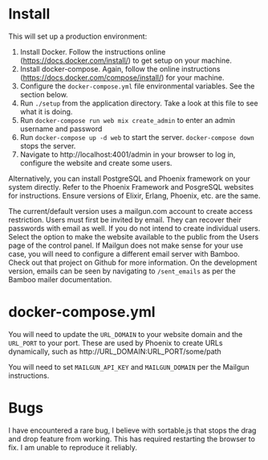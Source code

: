Install
=======

This will set up a production environment:

1. Install Docker. Follow the instructions online (https://docs.docker.com/install/) to get setup on your machine.
2. Install docker-compose. Again, follow the online instructions (https://docs.docker.com/compose/install/) for your machine.
3. Configure the `docker-compose.yml` file environmental variables. See the section below.
3. Run `./setup` from the application directory. Take a look at this file to see what it is doing.
4. Run `docker-compose run web mix create_admin` to enter an admin username and password
5. Run `docker-compose up -d web` to start the server. `docker-compose down` stops the server.
6. Navigate to http://localhost:4001/admin in your browser to log in, configure the website and create some users.

Alternatively, you can install PostgreSQL and Phoenix framework on your system
directly. Refer to the Phoenix Framework and PosgreSQL websites for instructions.
Ensure versions of Elixir, Erlang, Phoenix, etc. are the same.

The current/default version uses a mailgun.com account to create access restriction. Users must first be invited by email. They can recover their passwords with email as well. If you do not intend
to create individual users. Select the option to make the website available to the public from
the Users page of the control panel. If Mailgun does not make sense for your use case, you
will need to configure a different email server with Bamboo. Check out that project on Github
for more information. On the development version, emails can be seen by navigating to `/sent_emails` as per the Bamboo mailer documentation.

docker-compose.yml
==================
You will need to update the `URL_DOMAIN` to your website domain and the `URL_PORT` to your port. These are
used by Phoenix to create URLs dynamically, such as http://URL_DOMAIN:URL_PORT/some/path

You will need to set `MAILGUN_API_KEY` and `MAILGUN_DOMAIN` per the Mailgun instructions. 


Bugs
====
I have encountered a rare bug, I believe with sortable.js that stops the
drag and drop feature from working. This has required restarting the browser
to fix. I am unable to reproduce it reliably.
